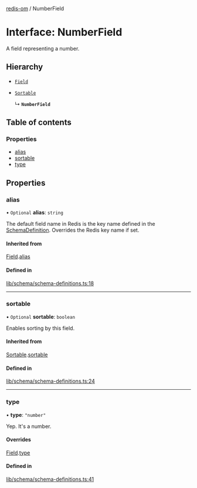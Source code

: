 [redis-om](../README.md) / NumberField

# Interface: NumberField

A field representing a number.

## Hierarchy

- [`Field`](Field.md)

- [`Sortable`](Sortable.md)

  ↳ **`NumberField`**

## Table of contents

### Properties

- [alias](NumberField.md#alias)
- [sortable](NumberField.md#sortable)
- [type](NumberField.md#type)

## Properties

### alias

• `Optional` **alias**: `string`

The default field name in Redis is the key name defined in the
[SchemaDefinition](../README.md#schemadefinition). Overrides the Redis key name if set.

#### Inherited from

[Field](Field.md).[alias](Field.md#alias)

#### Defined in

[lib/schema/schema-definitions.ts:18](https://github.com/redis/redis-om-node/blob/0843d26/lib/schema/schema-definitions.ts#L18)

___

### sortable

• `Optional` **sortable**: `boolean`

Enables sorting by this field.

#### Inherited from

[Sortable](Sortable.md).[sortable](Sortable.md#sortable)

#### Defined in

[lib/schema/schema-definitions.ts:24](https://github.com/redis/redis-om-node/blob/0843d26/lib/schema/schema-definitions.ts#L24)

___

### type

• **type**: ``"number"``

Yep. It's a number.

#### Overrides

[Field](Field.md).[type](Field.md#type)

#### Defined in

[lib/schema/schema-definitions.ts:41](https://github.com/redis/redis-om-node/blob/0843d26/lib/schema/schema-definitions.ts#L41)
